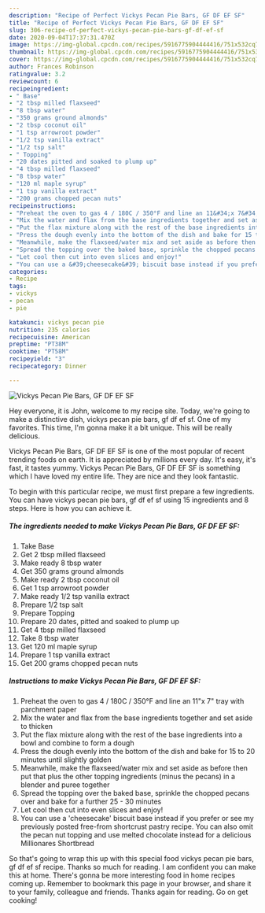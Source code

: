 ```yaml
---
description: "Recipe of Perfect Vickys Pecan Pie Bars, GF DF EF SF"
title: "Recipe of Perfect Vickys Pecan Pie Bars, GF DF EF SF"
slug: 306-recipe-of-perfect-vickys-pecan-pie-bars-gf-df-ef-sf
date: 2020-09-04T17:37:31.470Z
image: https://img-global.cpcdn.com/recipes/5916775904444416/751x532cq70/vickys-pecan-pie-bars-gf-df-ef-sf-recipe-main-photo.jpg
thumbnail: https://img-global.cpcdn.com/recipes/5916775904444416/751x532cq70/vickys-pecan-pie-bars-gf-df-ef-sf-recipe-main-photo.jpg
cover: https://img-global.cpcdn.com/recipes/5916775904444416/751x532cq70/vickys-pecan-pie-bars-gf-df-ef-sf-recipe-main-photo.jpg
author: Frances Robinson
ratingvalue: 3.2
reviewcount: 6
recipeingredient:
- " Base"
- "2 tbsp milled flaxseed"
- "8 tbsp water"
- "350 grams ground almonds"
- "2 tbsp coconut oil"
- "1 tsp arrowroot powder"
- "1/2 tsp vanilla extract"
- "1/2 tsp salt"
- " Topping"
- "20 dates pitted and soaked to plump up"
- "4 tbsp milled flaxseed"
- "8 tbsp water"
- "120 ml maple syrup"
- "1 tsp vanilla extract"
- "200 grams chopped pecan nuts"
recipeinstructions:
- "Preheat the oven to gas 4 / 180C / 350°F and line an 11&#34;x 7&#34; tray with parchment paper"
- "Mix the water and flax from the base ingredients together and set aside to thicken"
- "Put the flax mixture along with the rest of the base ingredients into a bowl and combine to form a dough"
- "Press the dough evenly into the bottom of the dish and bake for 15 to 20 minutes until slightly golden"
- "Meanwhile, make the flaxseed/water mix and set aside as before then put that plus the other topping ingredients (minus the pecans) in a blender and puree together"
- "Spread the topping over the baked base, sprinkle the chopped pecans over and bake for a further 25 - 30 minutes"
- "Let cool then cut into even slices and enjoy!"
- "You can use a &#39;cheesecake&#39; biscuit base instead if you prefer or see my previously posted free-from shortcrust pastry recipe. You can also omit the pecan nut topping and use melted chocolate instead for a delicious Millionares Shortbread"
categories:
- Recipe
tags:
- vickys
- pecan
- pie

katakunci: vickys pecan pie 
nutrition: 235 calories
recipecuisine: American
preptime: "PT38M"
cooktime: "PT58M"
recipeyield: "3"
recipecategory: Dinner

---
```



![Vickys Pecan Pie Bars, GF DF EF SF](https://img-global.cpcdn.com/recipes/5916775904444416/751x532cq70/vickys-pecan-pie-bars-gf-df-ef-sf-recipe-main-photo.jpg)

Hey everyone, it is John, welcome to my recipe site. Today, we're going to make a distinctive dish, vickys pecan pie bars, gf df ef sf. One of my favorites. This time, I'm gonna make it a bit unique. This will be really delicious.



Vickys Pecan Pie Bars, GF DF EF SF is one of the most popular of recent trending foods on earth. It is appreciated by millions every day. It's easy, it's fast, it tastes yummy. Vickys Pecan Pie Bars, GF DF EF SF is something which I have loved my entire life. They are nice and they look fantastic.


To begin with this particular recipe, we must first prepare a few ingredients. You can have vickys pecan pie bars, gf df ef sf using 15 ingredients and 8 steps. Here is how you can achieve it.

<!--inarticleads1-->

##### The ingredients needed to make Vickys Pecan Pie Bars, GF DF EF SF:

1. Take  Base
1. Get 2 tbsp milled flaxseed
1. Make ready 8 tbsp water
1. Get 350 grams ground almonds
1. Make ready 2 tbsp coconut oil
1. Get 1 tsp arrowroot powder
1. Make ready 1/2 tsp vanilla extract
1. Prepare 1/2 tsp salt
1. Prepare  Topping
1. Prepare 20 dates, pitted and soaked to plump up
1. Get 4 tbsp milled flaxseed
1. Take 8 tbsp water
1. Get 120 ml maple syrup
1. Prepare 1 tsp vanilla extract
1. Get 200 grams chopped pecan nuts




<!--inarticleads2-->

##### Instructions to make Vickys Pecan Pie Bars, GF DF EF SF:

1. Preheat the oven to gas 4 / 180C / 350°F and line an 11&#34;x 7&#34; tray with parchment paper
1. Mix the water and flax from the base ingredients together and set aside to thicken
1. Put the flax mixture along with the rest of the base ingredients into a bowl and combine to form a dough
1. Press the dough evenly into the bottom of the dish and bake for 15 to 20 minutes until slightly golden
1. Meanwhile, make the flaxseed/water mix and set aside as before then put that plus the other topping ingredients (minus the pecans) in a blender and puree together
1. Spread the topping over the baked base, sprinkle the chopped pecans over and bake for a further 25 - 30 minutes
1. Let cool then cut into even slices and enjoy!
1. You can use a &#39;cheesecake&#39; biscuit base instead if you prefer or see my previously posted free-from shortcrust pastry recipe. You can also omit the pecan nut topping and use melted chocolate instead for a delicious Millionares Shortbread




So that's going to wrap this up with this special food vickys pecan pie bars, gf df ef sf recipe. Thanks so much for reading. I am confident you can make this at home. There's gonna be more interesting food in home recipes coming up. Remember to bookmark this page in your browser, and share it to your family, colleague and friends. Thanks again for reading. Go on get cooking!
